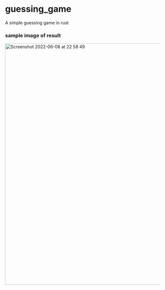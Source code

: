 # guessing_game
A simple guessing game in rust

### sample image of result
<img width="784" alt="Screenshot 2022-06-08 at 22 58 49" src="https://user-images.githubusercontent.com/15778219/172706734-059bd367-78ef-4858-87b5-beae107ecb37.png">
